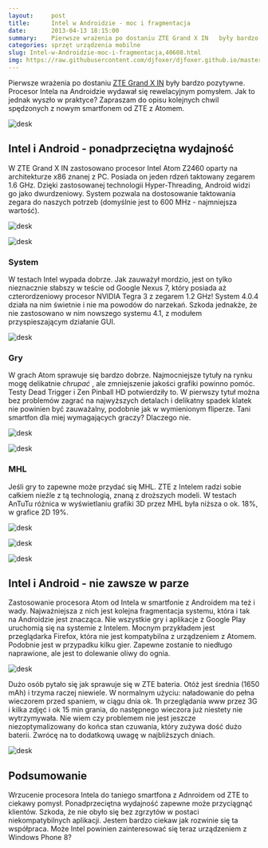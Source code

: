 ```yaml
---
layout:     post
title:      Intel w Androidzie - moc i fragmentacja
date:       2013-04-13 18:15:00
summary:    Pierwsze wrażenia po dostaniu ZTE Grand X IN   były bardzo pozytywne. Procesor Intela na Androidzie wydawał się rewelacyjnym pomysłem. Jak to jednak wyszło w praktyce? Zapraszam do opisu kolejnych chwil spędzonych z nowym smartfonem od ZTE z Atomem.<!----><!---->Intel i Android - ponadprzeciętna wydajnośćW ZTE Grand X IN zastosowano procesor Intel Atom Z2460 oparty na architekturze x86 znanej z PC...
categories: sprzęt urządzenia mobilne
slug: Intel-w-Androidzie-moc-i-fragmentacja,40608.html
img: https://raw.githubusercontent.com/djfoxer/djfoxer.github.io/master/_img/2013-4-13-_110_/g_-_-x-_-_-_x20130413171807_0.jpg
---
```




Pierwsze wrażenia po dostaniu [ZTE Grand X IN](http://www.dobreprogramy.pl/djfoxer/ZTE-Grand-X-IN-zaskakuje-juz-na-samym-poczatku,40532.html#komentarz_1147377)   były bardzo pozytywne. Procesor Intela na Androidzie wydawał się rewelacyjnym pomysłem. Jak to jednak wyszło w praktyce? Zapraszam do opisu kolejnych chwil spędzonych z nowym smartfonem od ZTE z Atomem.



![desk](https://raw.githubusercontent.com/djfoxer/djfoxer.github.io/master/_img/2013-4-13-_110_/g_-_-x-_-_-_x20130413171807_0.jpg)





## Intel i Android - ponadprzeciętna wydajność

  

W ZTE Grand X IN zastosowano procesor Intel Atom Z2460 oparty na architekturze x86 znanej z PC. Posiada on jeden rdzeń taktowany zegarem 1.6 GHz. Dzięki zastosowanej technologii Hyper-Threading, Android widzi go jako dwurdzeniowy. System pozwala na dostosowanie taktowania zegara do naszych potrzeb (domyślnie jest to 600 MHz - najmniejsza wartość).



![desk](https://raw.githubusercontent.com/djfoxer/djfoxer.github.io/master/_img/2013-4-13-_110_/g_-_-x-_-_-_x20130413171858_0.png)


![desk](https://raw.githubusercontent.com/djfoxer/djfoxer.github.io/master/_img/2013-4-13-_110_/g_-_-x-_-_-_x20130413171850_0.png)





### System



W testach Intel wypada dobrze. Jak zauważył mordzio, jest on tylko nieznacznie słabszy w teście od Google Nexus 7, który posiada aż czterordzeniowy procesor NVIDIA Tegra 3 z zegarem 1.2 GHz! System 4.0.4 działa na nim świetnie i nie ma powodów do narzekań. Szkoda jednakże, że nie zastosowano w nim nowszego systemu 4.1, z modułem przyspieszającym działanie GUI.



![desk](https://raw.githubusercontent.com/djfoxer/djfoxer.github.io/master/_img/2013-4-13-_110_/g_-_-x-_-_-_x20130413171842_0.png)





### Gry


W grach Atom sprawuje się bardzo dobrze. Najmocniejsze tytuły na rynku mogę delikatnie  *chrupać* , ale zmniejszenie jakości grafiki powinno pomóc. Testy Dead Trigger i Zen Pinball HD potwierdziły to. W pierwszy tytuł można bez problemów zagrać na najwyższych detalach i delikatny spadek klatek nie powinien być zauważalny, podobnie jak w wymienionym fliperze. Tani smartfon dla miej wymagających graczy? Dlaczego nie.



![desk](https://raw.githubusercontent.com/djfoxer/djfoxer.github.io/master/_img/2013-4-13-_110_/g_-_-x-_-_-_x20130413171910_0.png)




![desk](https://raw.githubusercontent.com/djfoxer/djfoxer.github.io/master/_img/2013-4-13-_110_/g_-_-x-_-_-_x20130413171926_0.png)





### MHL


Jeśli gry to zapewne może przydać się MHL. ZTE z Intelem radzi sobie całkiem nieźle z tą technologią, znaną z droższych modeli. W testach AnTuTu różnica w wyświetlaniu grafiki 3D przez MHL była niższa o ok. 18%, w grafice 2D 19%.



![desk](https://raw.githubusercontent.com/djfoxer/djfoxer.github.io/master/_img/2013-4-13-_110_/g_-_-x-_-_-_x20130413171816_0.jpg)




![desk](https://raw.githubusercontent.com/djfoxer/djfoxer.github.io/master/_img/2013-4-13-_110_/g_-_-x-_-_-_x20130413180549_0.png)


![desk](https://raw.githubusercontent.com/djfoxer/djfoxer.github.io/master/_img/2013-4-13-_110_/g_-_-x-_-_-_x20130413180555_0.png)





## Intel i Android - nie zawsze w parze

  

Zastosowanie procesora Atom od Intela w smartfonie z Androidem ma też i wady. Najważniejsza z nich jest kolejna fragmentacja systemu, która i tak na Androidzie jest znacząca. Nie wszystkie gry i aplikacje z Google Play uruchomią się na systemie z Intelem. Mocnym przykładem jest przeglądarka Firefox, która nie jest kompatybilna z urządzeniem z Atomem. Podobnie jest w przypadku kilku gier.  Zapewne zostanie to niedługo naprawione, ale jest to dolewanie oliwy do ognia. 



![desk](https://raw.githubusercontent.com/djfoxer/djfoxer.github.io/master/_img/2013-4-13-_110_/g_-_-x-_-_-_x20130413171833_0.png)



Dużo osób pytało się jak sprawuje się w ZTE bateria. Otóż jest średnia (1650 mAh) i trzyma raczej niewiele. W normalnym użyciu: naładowanie do pełna wieczorem przed spaniem, w ciągu dnia ok. 1h przeglądania www przez 3G i kilka zdjęć i ok 15 min grania, do następnego wieczora już niestety nie wytrzymywała. Nie wiem czy problemem nie jest jeszcze niezoptymalizowany do końca stan czuwania, który zużywa dość dużo baterii. Zwrócę na to dodatkową uwagę w najbliższych dniach.



![desk](https://raw.githubusercontent.com/djfoxer/djfoxer.github.io/master/_img/2013-4-13-_110_/g_-_-x-_-_-_x20130413173758_0.png)





## Podsumowanie


Wrzucenie procesora Intela do taniego smartfona z Adnroidem od ZTE to ciekawy pomysł. Ponadprzeciętna wydajność zapewne może przyciągnąć klientów. Szkoda, że nie obyło się bez zgrzytów w postaci niekompatybilnych aplikacji. Jestem bardzo ciekaw jak rozwinie się ta współpraca. Może Intel powinien zainteresować się teraz urządzeniem z Windows Phone 8?

